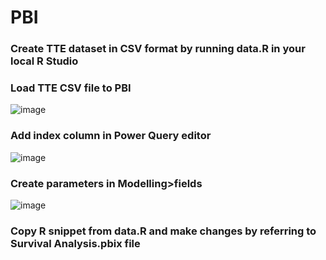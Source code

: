 # PBI
### Create TTE dataset in CSV format by running data.R in your local R Studio
### Load TTE CSV file to PBI
![image](https://user-images.githubusercontent.com/39288305/220159419-8637fb54-6ab6-4467-b83d-d9eb0c414cc5.png)
### Add index column in Power Query editor
![image](https://user-images.githubusercontent.com/39288305/220159921-e0f5c3f1-37d5-4bf9-846d-a4e89aec834c.png)
### Create parameters in Modelling>fields
![image](https://user-images.githubusercontent.com/39288305/220160087-ab6380fa-e534-4271-ae47-8b84a6620393.png)
### Copy R snippet from data.R and make changes by referring to Survival Analysis.pbix file

